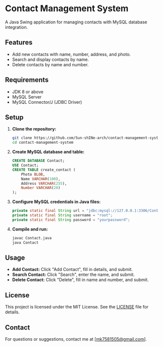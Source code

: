 # Contact Management System

A Java Swing application for managing contacts with MySQL database integration.

## Features

- Add new contacts with name, number, address, and photo.
- Search and display contacts by name.
- Delete contacts by name and number.

## Requirements

- JDK 8 or above
- MySQL Server
- MySQL Connector/J (JDBC Driver)

## Setup

1. **Clone the repository:**
    ```bash
    git clone https://github.com/Sun-shINe-arch/contact-management-system.git
    cd contact-management-system
    ```

2. **Create MySQL database and table:**
    ```sql
    CREATE DATABASE Contact;
    USE Contact;
    CREATE TABLE create_contact (
        Photo BLOB,
        Name VARCHAR(100),
        Address VARCHAR(255),
        Number VARCHAR(20)
    );
    ```

3. **Configure MySQL credentials in Java files:**
    ```java
    private static final String url = "jdbc:mysql://127.0.0.1:3306/Contact?user=root";
    private static final String username = "root";
    private static final String password = "yourpassword";
    ```

4. **Compile and run:**
    ```bash
    javac Contact.java
    java Contact
    ```

## Usage

- **Add Contact:** Click "Add Contact", fill in details, and submit.
- **Search Contact:** Click "Search", enter the name, and submit.
- **Delete Contact:** Click "Delete", fill in name and number, and submit.

## License

This project is licensed under the MIT License. See the [LICENSE](LICENSE) file for details.

## Contact

For questions or suggestions, contact me at [mk7581505@gmail.com].
